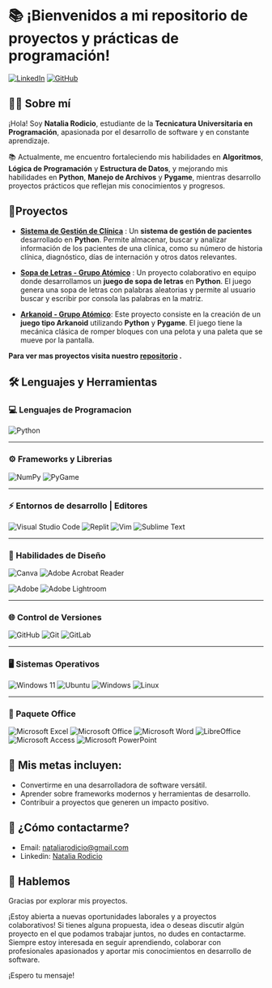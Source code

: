 # 📚 ¡Bienvenidos a mi repositorio de proyectos y prácticas de programación!

[![LinkedIn](https://img.shields.io/badge/linkedin-%230077B5.svg?style=for-the-badge&logo=linkedin&logoColor=white)](https://www.linkedin.com/in/nataliarodicio/)
[![GitHub](https://img.shields.io/badge/github-%23121011.svg?style=for-the-badge&logo=github&logoColor=white)](https://github.com/NataliaRodicio)

## 👩‍💻 Sobre mí

¡Hola! Soy **Natalia Rodicio**, estudiante de la **Tecnicatura Universitaria en Programación**, apasionada por el desarrollo de software y en constante aprendizaje. 

📚 Actualmente, me encuentro fortaleciendo mis habilidades en **Algoritmos**, **Lógica de Programación** y **Estructura de Datos**,  y mejorando mis habilidades en **Python**, **Manejo de Archivos** y **Pygame**, mientras desarrollo proyectos prácticos que reflejan mis conocimientos y progresos.

## 📂Proyectos

- **[Sistema de Gestión de Clínica](https://github.com/NataliaRodicio/GestionDeClinica)** : Un **sistema de gestión de pacientes** desarrollado en **Python**. Permite almacenar, buscar y analizar información de los pacientes de una clínica, como su número de historia clínica, diagnóstico, días de internación y otros datos relevantes.

- **[Sopa de Letras - Grupo Atómico](https://github.com/NataliaRodicio/SopaDeLetras_GrupoAtomico)** : Un proyecto colaborativo en equipo donde desarrollamos un **juego de sopa de letras** en **Python**. El juego genera una sopa de letras con palabras aleatorias y permite al usuario buscar y escribir por consola las palabras en la matriz.

- **[Arkanoid - Grupo Atómico](https://github.com/NataliaRodicio/Arkanoid_Grupo_Atomico)**: Este proyecto consiste en la creación de un **juego tipo Arkanoid** utilizando **Python** y **Pygame**. El juego tiene la mecánica clásica de romper bloques con una pelota y una paleta que se mueve por la pantalla.

**Para ver mas proyectos visita nuestro [repositorio](https://github.com/NataliaRodicio) .**

## 🛠️ Lenguajes y Herramientas
### 💻 Lenguajes de Programacion 

![Python](https://img.shields.io/badge/python-3670A0?style=for-the-badge&logo=python&logoColor=ffdd54)

---

### ⚙️ Frameworks y Librerias

![NumPy](https://img.shields.io/badge/numpy-%23013243.svg?style=for-the-badge&logo=numpy&logoColor=white)
![PyGame](https://img.shields.io/badge/PyGame-3776AB?style=for-the-badge&logo=python&logoColor=white)


---

### ⚡ Entornos de desarrollo | Editores

![Visual Studio Code](https://img.shields.io/badge/Visual%20Studio%20Code-0078d7.svg?style=for-the-badge&logo=visual-studio-code&logoColor=white)
![Replit](https://img.shields.io/badge/Replit-DD1200?style=for-the-badge&logo=Replit&logoColor=white)
![Vim](https://img.shields.io/badge/VIM-%2311AB00.svg?style=for-the-badge&logo=vim&logoColor=white)
![Sublime Text](https://img.shields.io/badge/sublime_text-%23575757.svg?style=for-the-badge&logo=sublime-text&logoColor=important)

---

### 🎨 Habilidades de Diseño

![Canva](https://img.shields.io/badge/Canva-%2300C4CC.svg?style=for-the-badge&logo=Canva&logoColor=white)
![Adobe Acrobat Reader](https://img.shields.io/badge/Adobe%20Acrobat%20Reader-EC1C24.svg?style=for-the-badge&logo=Adobe%20Acrobat%20Reader&logoColor=white)

![Adobe](https://img.shields.io/badge/adobe-%23FF0000.svg?style=for-the-badge&logo=adobe&logoColor=white)
![Adobe Lightroom](https://img.shields.io/badge/Adobe%20Lightroom-31A8FF.svg?style=for-the-badge&logo=Adobe%20Lightroom&logoColor=white)

---

### 🌐 Control de Versiones

![GitHub](https://img.shields.io/badge/github-%23121011.svg?style=for-the-badge&logo=github&logoColor=white)
![Git](https://img.shields.io/badge/git-%23F05033.svg?style=for-the-badge&logo=git&logoColor=white)
![GitLab](https://img.shields.io/badge/gitlab-%23181717.svg?style=for-the-badge&logo=gitlab&logoColor=white)

---

### 🖥️ Sistemas Operativos

![Windows 11](https://img.shields.io/badge/Windows%2011-%230079d5.svg?style=for-the-badge&logo=Windows%2011&logoColor=white)
![Ubuntu](https://img.shields.io/badge/Ubuntu-E95420?style=for-the-badge&logo=ubuntu&logoColor=white)
![Windows](https://img.shields.io/badge/Windows-0078D6?style=for-the-badge&logo=windows&logoColor=white)
![Linux](https://img.shields.io/badge/Linux-FCC624?style=for-the-badge&logo=linux&logoColor=black)

---

### 📑 Paquete Office

![Microsoft Excel](https://img.shields.io/badge/Microsoft_Excel-217346?style=for-the-badge&logo=microsoft-excel&logoColor=white)
![Microsoft Office](https://img.shields.io/badge/Microsoft_Office-D83B01?style=for-the-badge&logo=microsoft-office&logoColor=white)
![Microsoft Word](https://img.shields.io/badge/Microsoft_Word-2B579A?style=for-the-badge&logo=microsoft-word&logoColor=white)
![LibreOffice](https://img.shields.io/badge/LibreOffice-%2318A303?style=for-the-badge&logo=LibreOffice&logoColor=white)
![Microsoft Access](https://img.shields.io/badge/Microsoft_Access-A4373A?style=for-the-badge&logo=microsoft-access&logoColor=white)
![Microsoft PowerPoint](https://img.shields.io/badge/Microsoft_PowerPoint-B7472A?style=for-the-badge&logo=microsoft-powerpoint&logoColor=white)


## 🚀 Mis metas incluyen:
- Convertirme en una desarrolladora de software versátil.  
- Aprender sobre frameworks modernos y herramientas de desarrollo.  
- Contribuir a proyectos que generen un impacto positivo. 


## 📱 ¿Cómo contactarme?

- Email: [nataliarodicio@gmail.com](mailto:nataliarodicio@gmail.com)
- Linkedin: [Natalia Rodicio](https://www.linkedin.com/in/nataliarodicio/)

## 🤝 Hablemos

Gracias por explorar mis proyectos. 

¡Estoy abierta a nuevas oportunidades laborales y a proyectos colaborativos! Si tienes alguna propuesta, idea o deseas discutir algún proyecto en el que podamos trabajar juntos, no dudes en contactarme. Siempre estoy interesada en seguir aprendiendo, colaborar con profesionales apasionados y aportar mis conocimientos en desarrollo de software. 

¡Espero tu mensaje!
